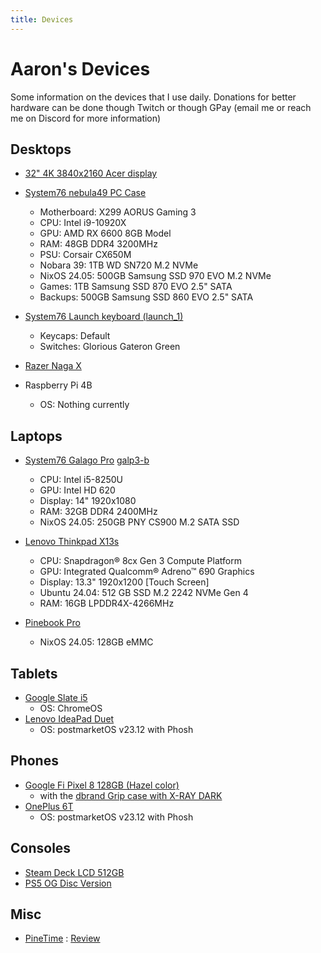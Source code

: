 ```yaml
---
title: Devices
---
```


# Aaron's Devices

Some information on the devices that I use daily. Donations for better hardware can be done though Twitch or though GPay (email me or reach me on Discord for more information)

## Desktops

- [32" 4K 3840x2160 Acer display](https://www.acer.com/gb-en/monitors/business/cb2/pdp/UM.PB2EE.004)
- [System76 nebula49 PC Case](https://system76.com/components/nebula49-1/configure)
    - Motherboard: X299 AORUS Gaming 3 
    - CPU: Intel i9-10920X
    - GPU: AMD RX 6600 8GB Model
    - RAM: 48GB DDR4 3200MHz
    - PSU: Corsair CX650M
    - Nobara 39: 1TB WD SN720 M.2 NVMe
    - NixOS 24.05: 500GB Samsung SSD 970 EVO M.2 NVMe
    - Games: 1TB Samsung SSD 870 EVO 2.5" SATA
    - Backups: 500GB Samsung SSD 860 EVO 2.5" SATA
      
- [System76 Launch keyboard (launch_1)](https://system76.com/accessories/launch)
    - Keycaps: Default 
    - Switches: Glorious Gateron Green
- [Razer Naga X](https://www.razer.com/gaming-mice/razer-naga-x)

- Raspberry Pi 4B
    - OS: Nothing currently

## Laptops

- [System76 Galago Pro](https://system76.com/laptops/galago) [galp3-b](https://support.system76.com/service-manuals/pdfs/Galago/galp3-service-manual.pdf)
    - CPU: Intel i5-8250U
    - GPU: Intel HD 620
    - Display: 14" 1920x1080
    - RAM: 32GB DDR4 2400MHz
    - NixOS 24.05: 250GB PNY CS900 M.2 SATA SSD

- [Lenovo Thinkpad X13s](https://www.lenovo.com/us/en/p/laptops/thinkpad/thinkpadx/thinkpad--x13s-(13-inch-snapdragon)/len101t0019)
    - CPU: Snapdragon® 8cx Gen 3 Compute Platform
    - GPU: Integrated Qualcomm® Adreno™ 690 Graphics 
    - Display: 13.3" 1920x1200 [Touch Screen]
    - Ubuntu 24.04: 512 GB SSD M.2 2242 NVMe Gen 4
    - RAM: 16GB LPDDR4X-4266MHz

- [Pinebook Pro](https://www.pine64.org/pinebook-pro/)
    - NixOS 24.05: 128GB eMMC 

## Tablets

- [Google Slate i5](https://support.google.com/pixelslate/answer/9131920?hl=en)
    - OS: ChromeOS
- [Lenovo IdeaPad Duet](https://www.google.com/intl/en_us/chromebook/device/lenovo-chromebook-duet/)
    - OS: postmarketOS v23.12 with Phosh

## Phones

- [Google Fi Pixel 8 128GB (Hazel color)](https://www.gsmarena.com/google_pixel_8-12546.php)
    - with the [dbrand Grip case with X-RAY DARK](https://dbrand.com/shop/grip/google-pixel-8-cases)
- [OnePlus 6T](https://www.gsmarena.com/oneplus_6t-9350.php)
    - OS: postmarketOS v23.12 with Phosh

## Consoles
  
- [Steam Deck LCD 512GB](https://www.steamdeck.com/en/tech/deck)
- [PS5 OG Disc Version](https://www.playstation.com/en-us/ps5/)

## Misc 

- [PineTime](https://pine64.com/product-category/pinetime-smartwatch/) : [Review](https://ahoneycutt.me/blog/pinetime-mini-review/)
